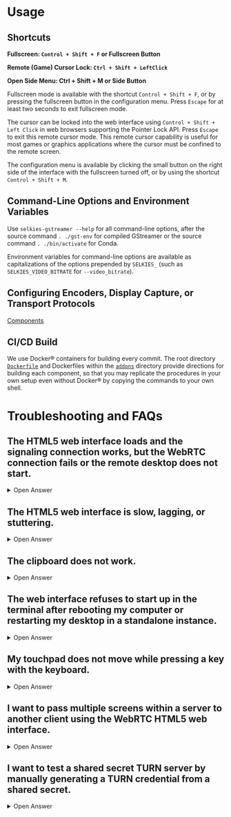 # Usage

## Shortcuts

**Fullscreen: `Control + Shift + F` or Fullscreen Button**

**Remote (Game) Cursor Lock: `Ctrl + Shift + LeftClick`**

**Open Side Menu: Ctrl + Shift + M or Side Button**

Fullscreen mode is available with the shortcut `Control + Shift + F`, or by pressing the fullscreen button in the configuration menu. Press `Escape` for at least two seconds to exit fullscreen mode.

The cursor can be locked into the web interface using `Control + Shift + Left Click` in web browsers supporting the Pointer Lock API. Press `Escape` to exit this remote cursor mode. This remote cursor capability is useful for most games or graphics applications where the cursor must be confined to the remote screen.

The configuration menu is available by clicking the small button on the right side of the interface with the fullscreen turned off, or by using the shortcut `Control + Shift + M`.

## Command-Line Options and Environment Variables

Use `selkies-gstreamer --help` for all command-line options, after the source command `. ./gst-env` for compiled GStreamer or the source command `. ./bin/activate` for Conda.

Environment variables for command-line options are available as capitalizations of the options prepended by `SELKIES_` (such as `SELKIES_VIDEO_BITRATE` for `--video_bitrate`).

## Configuring Encoders, Display Capture, or Transport Protocols

[Components](component.md#gstreamer-components)

## CI/CD Build

We use Docker® containers for building every commit. The root directory [`Dockerfile`](https://github.com/selkies-project/selkies-gstreamer/tree/main/Dockerfile) and Dockerfiles within the [`addons`](https://github.com/selkies-project/selkies-gstreamer/tree/main/addons) directory provide directions for building each component, so that you may replicate the procedures in your own setup even without Docker® by copying the commands to your own shell.

# Troubleshooting and FAQs

## The HTML5 web interface loads and the signaling connection works, but the WebRTC connection fails or the remote desktop does not start.

<details markdown>
  <summary>Open Answer</summary>

First of all, ensure that there is a running PulseAudio or PipeWire-Pulse session as the interface does not establish without an audio server.

**Moreover, check that you are using X.Org instead of Wayland (which is the default in many distributions but not supported) when using an existing display.**

**Then, please read [WebRTC and Firewall Issues](firewall.md).**

Also check if the WebRTC video codec is supported in the web browser, as the server may panic if the codecs do not match. H.264, VP8, and VP9 are supported by all major web browsers.

Moreover, if using HTTP but not HTTPS on a remote host that is not `localhost`, use port forwarding to `localhost` as much as possible. Many browsers do not support WebRTC or relevant features including pointer and keyboard lock in HTTP outside localhost.

If you created the TURN server or the example container inside a VPN-enabled environment or virtual machine and the WebRTC connection fails, then you may need to add the `SELKIES_TURN_HOST` environment variable to the private VPN IP of the TURN server host, such as `192.168.0.2`.

Make sure to also check that you enabled automatic login with your display manager, as the remote desktop cannot access the initial login screen after boot without login. 

</details>

## The HTML5 web interface is slow, lagging, or stuttering.

<details markdown>
  <summary>Open Answer</summary>

**First, check if the TURN server is shown as `staticauth.openrelay.metered.ca` with a `relay` connection, and if so, please read [WebRTC and Firewall Issues](firewall.md).**

**Usually, if the host-client distance is not too far physically, the issue arises from using a Wi-Fi router with bufferbloat issues, especially if you observe stuttering. Try using the [Bufferbloat Test](https://www.waveform.com/tools/bufferbloat) to identify the issue first before moving on.**

If this is the case, first try enabling `--congestion_control`, meant to mitigate such issues in coordination with the web browser.

Moreover, always make sure that there are minimal background network processes, as live interactive streaming is much less tolerant to network fluctuation compared with other forms of video that may load the stream in advance. Using wired ethernet or a good 5GHz Wi-Fi connection is important (wired ethernet will eliminate all remaining issues of a good but slightly stuttering Wi-Fi connection).

Ensure the latency to your TURN server from the server and the client is ideally under 50-75 ms. If the latency is too high, your connection might be too laggy for most interactive 3D applications.

Next, there currently exists a current issue with CPU congestion from the web interface when the side panel is open. Please make sure to test your experience when the side panel is closed.

Also note that a higher framerate will improve performance if you have sufficient bandwidth. This is because one screen refresh from a 60 fps screen takes 16.67 ms at a time, while one screen refresh from a 15 fps screen inevitably takes 66.67 ms, and therefore inherently causes a visible lag. Also try to keep the total bitrate reasonable, keeping around your service level agreement (SLA) bandwidth (which might be different from your maximum bandwidth contract).

If the latency becomes higher while the screen is idle or the tab is not focused for a long time, the internal efficiency control mechanism of the web browser may activate, which will be resolved automatically after a few seconds if there is new activity.

If it does not, disable all power saving or efficiency features available in the web browser. In Windows 10 or 11, try `Start > Settings > System > Power & battery > Power mode > Best performance`. Also, note that if you saturate your CPU or GPU with an application on the host, the remote desktop interface will also substantially slow down as it cannot use the CPU or GPU enough to decode the screen. Also, check for GPU driver/firmware updates in the client computer.

However, it might be that the parameters for the WebRTC interface, video encoders, the RTP payloader, or other [GStreamer](https://gstreamer.freedesktop.org) plugins are not optimized enough. If you find that it is the case, we always welcome [contributions](development.md). If your changes show noticeably better results in the same conditions, please make a [Pull Request](https://github.com/selkies-project/selkies-gstreamer/pulls), or tell us about the parameters in any channel that we can reach so that we could also test.

</details>

## The clipboard does not work.

<details markdown>
  <summary>Open Answer</summary>

This is very likely a web browser constraint that is applied because you are using HTTP for an address to the web interface that is not localhost. The clipboard only works when you use HTTPS (with a valid or self-signed certificate), or when accessing localhost (some browsers do not support this as well). You could use port forwarding to access through localhost or obtain an HTTPS certificate.

</details>

## The web interface refuses to start up in the terminal after rebooting my computer or restarting my desktop in a standalone instance.

<details markdown>
  <summary>Open Answer</summary>

This is because the desktop session starts as `root` when the user is not logged in. Next time, set up automatic login in the settings with the user you want to use.

In order to use the web interface when this is not possible (or when you are using SSH or other forms of remote access), check `sudo systemctl status sddm`, `sudo systemctl status lightdm`, or `sudo systemctl status gdm3` (use your display session manager) and find the path next to the `-auth` argument. Set the environment variable `XAUTHORITY` to the path you found while running Selkies-GStreamer as `root` or `sudo`.

</details>

## My touchpad does not move while pressing a key with the keyboard.

<details markdown>
  <summary>Open Answer</summary>

This is a setting from the client operating system and will show the same behavior with any other application. In Windows, go to `Settings > Bluetooth & devices > Touchpad > Taps` to increase your touchpad sensitivity. In Linux or Mac, turn off the setting `Touchpad > Disable while typing`.

</details>

## I want to pass multiple screens within a server to another client using the WebRTC HTML5 web interface.

<details markdown>
  <summary>Open Answer</summary>

You can start a new instance of Selkies-GStreamer by changing the `DISPLAY` environment variable (or even use the same one for multiple instances) and setting a different web interface port in a different terminal to pass a different screen simultaneously to your current screen. Reverse proxy server/web servers supporting WebSocket such as `nginx` can be utilized to expose the interfaces to multiple users in different paths.

</details>

## I want to test a shared secret TURN server by manually generating a TURN credential from a shared secret.

<details markdown>
  <summary>Open Answer</summary>

Try the [TURN-REST Container](component.md#turn-rest) or its underlying turn-rest `app.py` Flask web application. This will output TURN credentials automatically when the Docker®/Podman options `-e TURN_SHARED_SECRET=`, `-e TURN_HOST=`, `-e TURN_PORT=`, `-e TURN_PROTOCOL=`, `-e TURN_TLS=` or environment variables `export TURN_SHARED_SECRET=`, `export TURN_HOST=`, `export TURN_PORT=`, `export TURN_PROTOCOL=`, `export TURN_TLS=` are set.

The below steps can be used when you want to test your TURN server configured with a shared secret instead of the legacy username/password authentication:

**1. Run the [Example Container](component.md#example-container) (fill in `DISTRIB_RELEASE` to Ubuntu versions such as `24.04`):**

```bash
docker run --name selkies -it -d --rm -p 8080:8080 -p 3478:3478 ghcr.io/selkies-project/selkies-gstreamer/gst-py-example:main-ubuntu${DISTRIB_RELEASE}
docker exec -it selkies bash
```

**2. From inside the test container, call the `generate_rtc_config` method.**

```bash
export SELKIES_TURN_HOST="YOUR_TURN_HOST"
export SELKIES_TURN_PORT="YOUR_TURN_PORT"
export SELKIES_TURN_SECRET="YOUR_SHARED_SECRET"
export SELKIES_TURN_USER="user"

python3 -c 'import os;from selkies_gstreamer.signalling_web import generate_rtc_config; print(generate_rtc_config(os.environ["SELKIES_TURN_HOST"], os.environ["SELKIES_TURN_PORT"], os.environ["SELKIES_TURN_SECRET"], os.environ["SELKIES_TURN_USER"]))'
```

Using both methods, you can then test your TURN server configuration from the [Trickle ICE](https://webrtc.github.io/samples/src/content/peerconnection/trickle-ice/) website.

</details>
